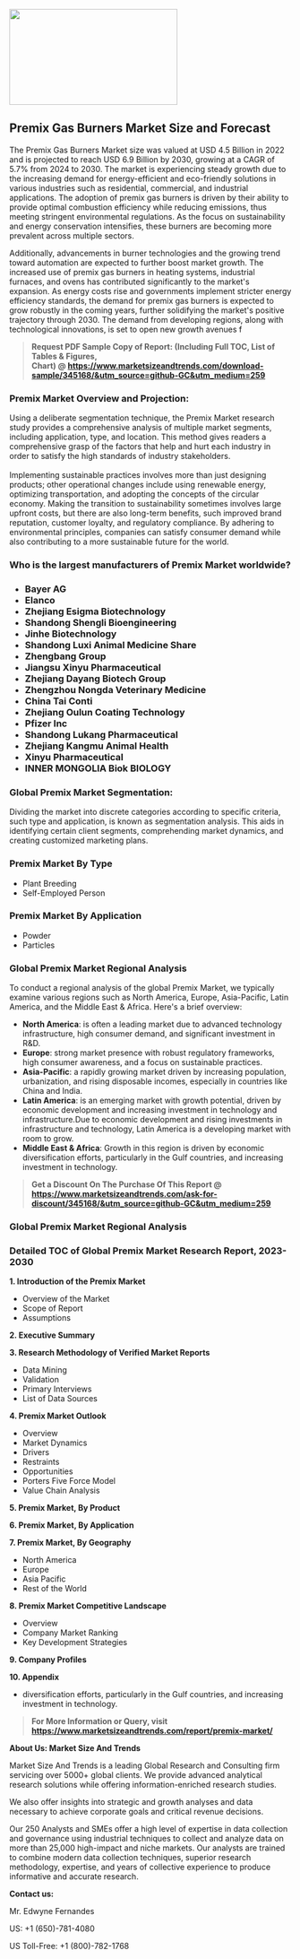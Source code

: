 <p><img class="alignnone size-medium wp-image-20088" src="https://ffe5etoiles.com/wp-content/uploads/2024/12/MST1-300x171.png" alt="" width="300" height="171" /></p><h2>Premix Gas Burners Market Size and Forecast</h2><p>The Premix Gas Burners Market size was valued at USD 4.5 Billion in 2022 and is projected to reach USD 6.9 Billion by 2030, growing at a CAGR of 5.7% from 2024 to 2030. The market is experiencing steady growth due to the increasing demand for energy-efficient and eco-friendly solutions in various industries such as residential, commercial, and industrial applications. The adoption of premix gas burners is driven by their ability to provide optimal combustion efficiency while reducing emissions, thus meeting stringent environmental regulations. As the focus on sustainability and energy conservation intensifies, these burners are becoming more prevalent across multiple sectors.</p><p>Additionally, advancements in burner technologies and the growing trend toward automation are expected to further boost market growth. The increased use of premix gas burners in heating systems, industrial furnaces, and ovens has contributed significantly to the market's expansion. As energy costs rise and governments implement stricter energy efficiency standards, the demand for premix gas burners is expected to grow robustly in the coming years, further solidifying the market's positive trajectory through 2030. The demand from developing regions, along with technological innovations, is set to open new growth avenues f</p><blockquote id="" class=""><strong>Request PDF Sample Copy of Report: (Including Full TOC, List of Tables &amp; Figures, Chart)&nbsp;@&nbsp;<strong><a href="https://www.marketsizeandtrends.com/download-sample/345168/&utm_source=github-GC&utm_medium=259" target="_blank">https://www.marketsizeandtrends.com/download-sample/345168/&utm_source=github-GC&utm_medium=259</a></strong></strong></blockquote><h3 id="" class="">Premix Market&nbsp;Overview and Projection:</h3><p id="" class="">Using a deliberate segmentation technique, the Premix Market research study provides a comprehensive analysis of multiple market segments, including application, type, and location. This method gives readers a comprehensive grasp of the factors that help and hurt each industry in order to satisfy the high standards of industry stakeholders. <br /> <br />Implementing sustainable practices involves more than just designing products; other operational changes include using renewable energy, optimizing transportation, and adopting the concepts of the circular economy. Making the transition to sustainability sometimes involves large upfront costs, but there are also long-term benefits, such improved brand reputation, customer loyalty, and regulatory compliance. By adhering to environmental principles, companies can satisfy consumer demand while also contributing to a more sustainable future for the world.</p><h3 id="" class="">Who is the largest manufacturers of&nbsp;Premix Market worldwide?</h3><h3 class=""><p><ul><li>Bayer AG </li><li> Elanco </li><li> Zhejiang Esigma Biotechnology </li><li> Shandong Shengli Bioengineering </li><li> Jinhe Biotechnology </li><li> Shandong Luxi Animal Medicine Share </li><li> Zhengbang Group </li><li> Jiangsu Xinyu Pharmaceutical </li><li> Zhejiang Dayang Biotech Group </li><li> Zhengzhou Nongda Veterinary Medicine </li><li> China Tai Conti </li><li> Zhejiang Oulun Coating Technology </li><li> Pfizer Inc </li><li> Shandong Lukang Pharmaceutical </li><li> Zhejiang Kangmu Animal Health </li><li> Xinyu Pharmaceutical </li><li> INNER MONGOLIA Biok BIOLOGY</li></ul></p></h3><h3 id="" class="">Global&nbsp;Premix Market Segmentation:</h3><p id="" class="">Dividing the market into discrete categories according to specific criteria, such type and application, is known as segmentation analysis. This aids in identifying certain client segments, comprehending market dynamics, and creating customized marketing plans.</p><h3 id="" class="">Premix Market&nbsp;By Type</h3><p><p><ul><li>Plant Breeding</li><li> Self-Employed Person</p></li></ul></p></p><h3 id="" class="">Premix Market&nbsp;By Application</h3><p class=""><p><ul><li>Powder</li><li> Particles</li></ul></p></p><h3 id="" class="">Global Premix Market Regional Analysis</h3><p id="" class="">To conduct a regional analysis of the global Premix Market, we typically examine various regions such as North America, Europe, Asia-Pacific, Latin America, and the Middle East &amp; Africa. Here's a brief overview:</p><ul><li><strong>North America</strong>: is often a leading market due to advanced technology infrastructure, high consumer demand, and significant investment in R&amp;D.</li><li><strong>Europe</strong>: strong market presence with robust regulatory frameworks, high consumer awareness, and a focus on sustainable practices.</li><li><strong>Asia-Pacific</strong>: a rapidly growing market driven by increasing population, urbanization, and rising disposable incomes, especially in countries like China and India.</li><li><strong>Latin America</strong>: is an emerging market with growth potential, driven by economic development and increasing investment in technology and infrastructure.Due to economic development and rising investments in infrastructure and technology, Latin America is a developing market with room to grow.</li><li><strong>Middle East &amp; Africa</strong>: Growth in this region is driven by economic diversification efforts, particularly in the Gulf countries, and increasing investment in technology.</li></ul><blockquote id="" class=""><strong>Get a Discount On The Purchase Of This Report @ <strong><a href="https://www.marketsizeandtrends.com/ask-for-discount/345168/&utm_source=github-GC&utm_medium=259" target="_blank">https://www.marketsizeandtrends.com/ask-for-discount/345168/&utm_source=github-GC&utm_medium=259</a></strong></strong></blockquote><h3 id="" class="">Global Premix Market Regional Analysis</h3><h3 id="" class="">Detailed TOC of Global Premix Market Research Report, 2023-2030</h3><p id="" class=""><strong>1. Introduction of the Premix Market</strong></p><ul><li>Overview of the Market</li><li>Scope of Report</li><li>Assumptions</li></ul><p id="" class=""><strong>2. Executive Summary</strong></p><p id="" class=""><strong>3. Research Methodology of Verified Market Reports</strong></p><ul><li>Data Mining</li><li>Validation</li><li>Primary Interviews</li><li>List of Data Sources</li></ul><p id="" class=""><strong>4. Premix Market Outlook</strong></p><ul><li>Overview</li><li>Market Dynamics</li><li>Drivers</li><li>Restraints</li><li>Opportunities</li><li>Porters Five Force Model</li><li>Value Chain Analysis</li></ul><p id="" class=""><strong>5. Premix Market, By Product</strong></p><p id="" class=""><strong>6. Premix Market, By Application</strong></p><p id="" class=""><strong>7. Premix Market, By Geography</strong></p><ul><li>North America</li><li>Europe</li><li>Asia Pacific</li><li>Rest of the World</li></ul><p id="" class=""><strong>8. Premix Market Competitive Landscape</strong></p><ul><li>Overview</li><li>Company Market Ranking</li><li>Key Development Strategies</li></ul><p id="" class=""><strong>9. Company Profiles</strong></p><p id="" class=""><strong>10. Appendix</strong></p><ul><li>diversification efforts, particularly in the Gulf countries, and increasing investment in technology.</li></ul><blockquote id="" class=""><strong>For More Information or Query, visit <strong><strong><a href="https://www.marketsizeandtrends.com/report/premix-market/" target="_blank">https://www.marketsizeandtrends.com/report/premix-market/</a></strong></strong></strong></blockquote><p id="" class=""><strong>About Us: Market Size And Trends</strong></p><p id="" class="">Market Size And Trends is a leading Global Research and Consulting firm servicing over 5000+ global clients. We provide advanced analytical research solutions while offering information-enriched research studies.</p><p id="" class="">We also offer insights into strategic and growth analyses and data necessary to achieve corporate goals and critical revenue decisions.</p><p id="" class="">Our 250 Analysts and SMEs offer a high level of expertise in data collection and governance using industrial techniques to collect and analyze data on more than 25,000 high-impact and niche markets. Our analysts are trained to combine modern data collection techniques, superior research methodology, expertise, and years of collective experience to produce informative and accurate research.</p><p id="" class=""><strong>Contact us:</strong></p><p id="" class="">Mr. Edwyne Fernandes</p><p id="" class="">US: +1 (650)-781-4080</p><p id="" class="">US Toll-Free: +1 (800)-782-1768</p>
